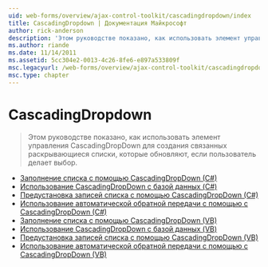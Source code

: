 ```yaml
---
uid: web-forms/overview/ajax-control-toolkit/cascadingdropdown/index
title: CascadingDropdown | Документация Майкрософт
author: rick-anderson
description: 'Этом руководстве показано, как использовать элемент управления CascadingDropDown для создания связанных раскрывающиеся списки, которые обновляют, если пользователь делает выбор.'
ms.author: riande
ms.date: 11/14/2011
ms.assetid: 5cc304e2-0013-4c26-8fe6-e897a533809f
msc.legacyurl: /web-forms/overview/ajax-control-toolkit/cascadingdropdown
msc.type: chapter
---
```

<a name="cascadingdropdown"></a>CascadingDropdown
====================
> Этом руководстве показано, как использовать элемент управления CascadingDropDown для создания связанных раскрывающиеся списки, которые обновляют, если пользователь делает выбор.


- [Заполнение списка с помощью CascadingDropDown (C#)](filling-a-list-using-cascadingdropdown-cs.md)
- [Использование CascadingDropDown с базой данных (C#)](using-cascadingdropdown-with-a-database-cs.md)
- [Предустановка записей списка с помощью CascadingDropDown (C#)](presetting-list-entries-with-cascadingdropdown-cs.md)
- [Использование автоматической обратной передачи с помощью с CascadingDropDown (C#)](using-auto-postback-with-cascadingdropdown-cs.md)
- [Заполнение списка с помощью CascadingDropDown (VB)](filling-a-list-using-cascadingdropdown-vb.md)
- [Использование CascadingDropDown с базой данных (VB)](using-cascadingdropdown-with-a-database-vb.md)
- [Предустановка записей списка с помощью CascadingDropDown (VB)](presetting-list-entries-with-cascadingdropdown-vb.md)
- [Использование автоматической обратной передачи с помощью с CascadingDropDown (VB)](using-auto-postback-with-cascadingdropdown-vb.md)
